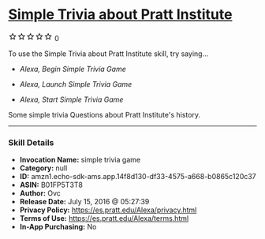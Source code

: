 # [Simple Trivia about Pratt Institute](http://alexa.amazon.com/#skills/amzn1.echo-sdk-ams.app.14f8d130-df33-4575-a668-b0865c120c37)
![0 stars](../../images/ic_star_border_black_18dp_1x.png)![0 stars](../../images/ic_star_border_black_18dp_1x.png)![0 stars](../../images/ic_star_border_black_18dp_1x.png)![0 stars](../../images/ic_star_border_black_18dp_1x.png)![0 stars](../../images/ic_star_border_black_18dp_1x.png) 0

To use the Simple Trivia about Pratt Institute skill, try saying...

* *Alexa, Begin Simple Trivia Game*

* *Alexa, Launch Simple Trivia Game*

* *Alexa, Start Simple Trivia Game*

Some simple trivia Questions about Pratt Institute's history.

***

### Skill Details

* **Invocation Name:** simple trivia game
* **Category:** null
* **ID:** amzn1.echo-sdk-ams.app.14f8d130-df33-4575-a668-b0865c120c37
* **ASIN:** B01FP5T3T8
* **Author:** Ovc
* **Release Date:** July 15, 2016 @ 05:27:39
* **Privacy Policy:** https://es.pratt.edu/Alexa/privacy.html
* **Terms of Use:** https://es.pratt.edu/Alexa/terms.html
* **In-App Purchasing:** No
